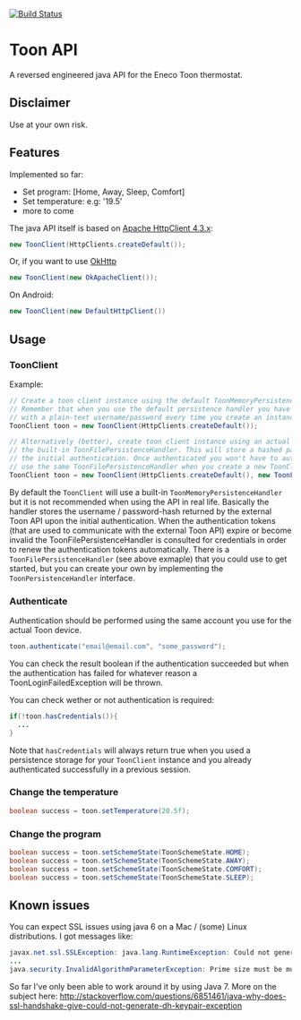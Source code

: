 [![Build Status](https://travis-ci.org/travis-repos/chirp-org-production.svg?branch=master)](https://travis-ci.org/travis-repos/chirp-org-production)

# Toon API
A reversed engineered java API for the Eneco Toon thermostat.

## Disclaimer
Use at your own risk. 

## Features
Implemented so far:

* Set program: [Home, Away, Sleep, Comfort]
* Set temperature: e.g: '19.5'
* more to come


The java API itself is based on [Apache HttpClient 4.3.x](http://hc.apache.org/httpcomponents-client-4.3.x/index.html):
```java
new ToonClient(HttpClients.createDefault());
```

Or, if you want to use [OkHttp](https://github.com/square/okhttp/tree/master/okhttp-apache)
```java
new ToonClient(new OkApacheClient());
```

On Android:
```java
new ToonClient(new DefaultHttpClient())
```



## Usage

### ToonClient

Example:
```java
// Create a toon client instance using the default ToonMemoryPersistenceHandler.
// Remember that when you use the default persistence handler you have to authenticate
// with a plain-text username/password every time you create an instance of ToonClient.
ToonClient toon = new ToonClient(HttpClients.createDefault());

// Alternatively (better), create toon client instance using an actual persistence storage like
// the built-in ToonFilePersistenceHandler. This will store a hashed password once you performed
// the initial authentication. Once authenticated you won't have to authenticate again if you
// use the same ToonFilePersistenceHandler when you create a new ToonClient instance.
ToonClient toon = new ToonClient(HttpClients.createDefault(), new ToonFilePersistenceHandler(file));
```

By default the `ToonClient` will use a built-in `ToonMemoryPersistenceHandler` but it is not recommended when using the API in real life. Basically the handler stores the username / password-hash returned by the external Toon API upon the initial authentication. When the authentication tokens (that are used to communicate with the external Toon API) expire or become invalid the ToonFilePersistenceHandler is consulted for credentials in order to renew the authentication tokens automatically. There is a `ToonFilePersistenceHandler` (see above exmaple) that you could use to get started, but you can create your own by implementing the `ToonPersistenceHandler` interface.

### Authenticate
Authentication should be performed using the same account you use for the actual Toon device.

```java
toon.authenticate("email@email.com", "some_password");
```
You can check the result boolean if the authentication succeeded but when the authentication has failed for whatever reason a ToonLoginFailedException will be thrown.

You can check wether or not authentication is required:
```java
if(!toon.hasCredentials()){
  ...
}
```
Note that `hasCredentials` will always return true when you used a persistence storage for your `ToonClient` instance and you already authenticated successfully in a previous session.

### Change the temperature
```java
boolean success = toon.setTemperature(20.5f);
```

### Change the program
```java
boolean success = toon.setSchemeState(ToonSchemeState.HOME);
boolean success = toon.setSchemeState(ToonSchemeState.AWAY);
boolean success = toon.setSchemeState(ToonSchemeState.COMFORT);
boolean success = toon.setSchemeState(ToonSchemeState.SLEEP);
```
## Known issues

You can expect SSL issues using java 6 on a Mac / (some) Linux distributions. I got messages like:

```java
javax.net.ssl.SSLException: java.lang.RuntimeException: Could not generate DH keypair
...
java.security.InvalidAlgorithmParameterException: Prime size must be multiple of 64, and can only range from 512 to 1024 (inclusive)
```

So far I've only been able to work around it by using Java 7. More on the subject here: http://stackoverflow.com/questions/6851461/java-why-does-ssl-handshake-give-could-not-generate-dh-keypair-exception
